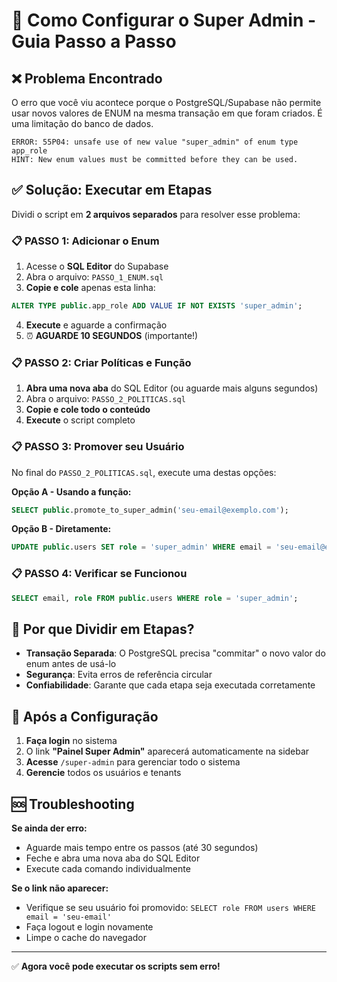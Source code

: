 # 🚀 Como Configurar o Super Admin - Guia Passo a Passo

## ❌ Problema Encontrado

O erro que você viu acontece porque o PostgreSQL/Supabase não permite usar novos valores de ENUM na mesma transação em que foram criados. É uma limitação do banco de dados.

```
ERROR: 55P04: unsafe use of new value "super_admin" of enum type app_role
HINT: New enum values must be committed before they can be used.
```

## ✅ Solução: Executar em Etapas

Dividi o script em **2 arquivos separados** para resolver esse problema:

### 📋 **PASSO 1: Adicionar o Enum**

1. Acesse o **SQL Editor** do Supabase
2. Abra o arquivo: `PASSO_1_ENUM.sql`
3. **Copie e cole** apenas esta linha:

```sql
ALTER TYPE public.app_role ADD VALUE IF NOT EXISTS 'super_admin';
```

4. **Execute** e aguarde a confirmação
5. ⏰ **AGUARDE 10 SEGUNDOS** (importante!)

### 📋 **PASSO 2: Criar Políticas e Função**

1. **Abra uma nova aba** do SQL Editor (ou aguarde mais alguns segundos)
2. Abra o arquivo: `PASSO_2_POLITICAS.sql`
3. **Copie e cole todo o conteúdo**
4. **Execute** o script completo

### 📋 **PASSO 3: Promover seu Usuário**

No final do `PASSO_2_POLITICAS.sql`, execute uma destas opções:

**Opção A - Usando a função:**
```sql
SELECT public.promote_to_super_admin('seu-email@exemplo.com');
```

**Opção B - Diretamente:**
```sql
UPDATE public.users SET role = 'super_admin' WHERE email = 'seu-email@exemplo.com';
```

### 📋 **PASSO 4: Verificar se Funcionou**

```sql
SELECT email, role FROM public.users WHERE role = 'super_admin';
```

## 🎯 **Por que Dividir em Etapas?**

- **Transação Separada**: O PostgreSQL precisa "commitar" o novo valor do enum antes de usá-lo
- **Segurança**: Evita erros de referência circular
- **Confiabilidade**: Garante que cada etapa seja executada corretamente

## 🔧 **Após a Configuração**

1. **Faça login** no sistema
2. O link **"Painel Super Admin"** aparecerá automaticamente na sidebar
3. **Acesse** `/super-admin` para gerenciar todo o sistema
4. **Gerencie** todos os usuários e tenants

## 🆘 **Troubleshooting**

**Se ainda der erro:**
- Aguarde mais tempo entre os passos (até 30 segundos)
- Feche e abra uma nova aba do SQL Editor
- Execute cada comando individualmente

**Se o link não aparecer:**
- Verifique se seu usuário foi promovido: `SELECT role FROM users WHERE email = 'seu-email'`
- Faça logout e login novamente
- Limpe o cache do navegador

---

✅ **Agora você pode executar os scripts sem erro!**